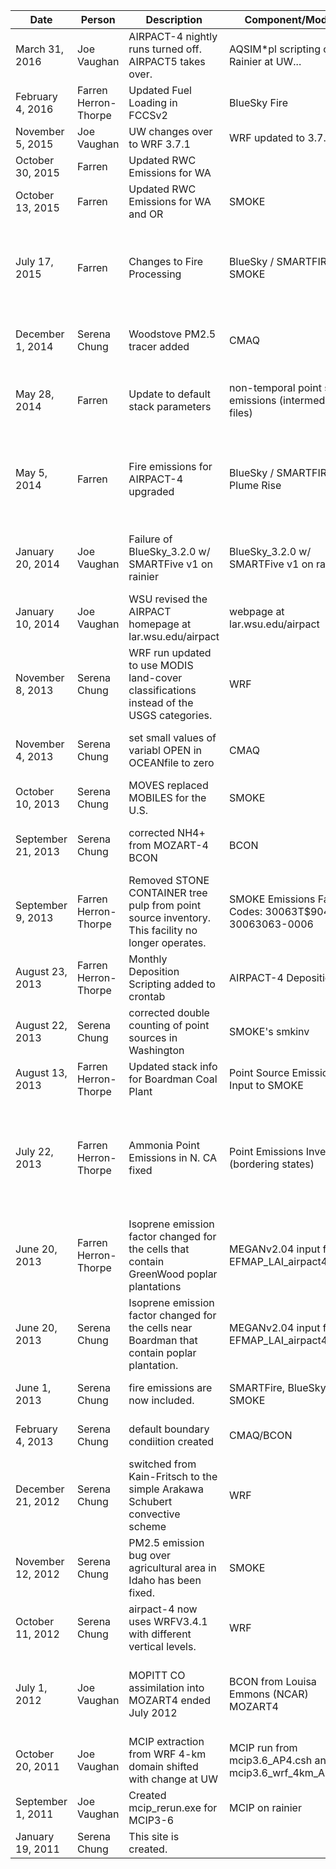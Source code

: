 |Date|Person|Description|Component/Module|Details|
|----|------|-----------|----------------|-------|
March 31, 2016 |Joe Vaughan |AIRPACT-4 nightly runs turned off. AIRPACT5 takes over. |AQSIM*pl scripting on Rainier at UW... |Do to the fact that AIRPACT5 was running nightly, AIRPACT-4 was turned off. 
February 4, 2016 |Farren Herron-Thorpe |Updated Fuel Loading in FCCSv2 |BlueSky Fire |Added 1 inch of duff depth to all fuel categories in FCCSv2 
November 5, 2015 |Joe Vaughan |UW changes over to WRF 3.7.1 |WRF updated to 3.7.1 |UW updated to WRF 3.7.1  
October 30, 2015 |Farren |Updated RWC Emissions for WA | |Used 2014 NEI (same as AP5 inventory) to update RWC emissions for WA. This reduces emissions modestly. 
October 13, 2015 |Farren |Updated RWC Emissions for WA and OR |SMOKE |Used 2011 NEI (same as AP5 inventory) to update RWC emissions for WA and OR 
July 17, 2015 |Farren |Changes to Fire Processing |BlueSky / SMARTFIRE2 / SMOKE |Several Changes: 1) BlueSky Canada is now used to incorporate Canadian fires into AIRPACT. 2) All fire processing is done with SMOKE 3.5.1 and the memory allocation error is gone, 3) the daily fire locations kml layer includes updated formatting, 4) the minimum fire size was changed from 40 acres to 0.001 acres, 5) SMARTFIRE2 is now queried for USA fires at 10:15 pm PDT (instead of 7 pm) to allow more fire ingestion, 6) scripting in place to get yesterday's fires from AirFire when WSU BlueSky fails 
December 1, 2014 |Serena Chung |Woodstove PM2.5 tracer added |CMAQ |A woodstove PM2.5 tracer has been added. Woodstove PM2.5 is emitted and transported (advection, diffusion, vertical transport). This woodstove PM2.5 tracer does NOT undergo chemical reaction or deposition; it does not have initial or boundary conditions. 
May 28, 2014 |Farren |Update to default stack parameters |non-temporal point source emissions (intermediate files) |Not all pt sources in AIRPACT have stack parameters associated with them. The pstk.m3.txt file was updated to include 50 more SCCs. This will allow over 250 pt sources to get better stack parameter defaults than the fugitive default. non-temporal was run for point sources (grdmat, smkinven, spcmat) so that the intermediate files used by AIRPACT are updated. 
May 5, 2014 |Farren |Fire emissions for AIRPACT-4 upgraded |BlueSky / SMARTFIRE2 / Plume Rise |Bluesky 3.5.1 is now running on aeolus (virtual server) and is configured for SMARTFIRE2. BlueSky has been configured to spin up emissions from the prior 48 hours and persist wildfires. Also, the minimum area has been set to 100 acres since any fire less than 100 acres is an unknown size. Also, this method now uses SMOKE to allocate plume rise, rather than the old method that used FEPS/BlueSky. In order to facilitate this change, the BlueSky fire_locations file is processed using python code to create daily orl files (previous method used hourly pthour files). 
January 20, 2014 |Joe Vaughan |Failure of BlueSky_3.2.0 w/ SMARTFive v1 on rainier |BlueSky_3.2.0 w/ SMARTFive v1 on rainier |BlueSky on rainier failed, apparently due to failure of SMARTFire v1 as accessed across the internet. Summary of data flow for AIRPACT4 follow. Two months in 2012, August and September, were reruns done in 2013 for both AIRPACT3 and AIRPACT4. In 2013 into 2014 (201306-201401) BlueSky with SMARTFIre (v1) was running in synchrony w/ daily forecasts for AIRPACT4. 
January 10, 2014 |Joe Vaughan |WSU revised the AIRPACT homepage at lar.wsu.edu/airpact |webpage at lar.wsu.edu/airpact |In recognition of the (perhaps permanent) interruption of AIRPACT-3, the AIRPACT4 24-hr PM2.5 animation was moved to the central panel of the homepage, and the RHS was reorganized to emphasize AIRPACT4 results. AIRPACT-3 results are still available via the Graphics Products page, from the LHS list. 
November 8, 2013 |Serena Chung |WRF run updated to use MODIS land-cover classifications instead of the USGS categories. |WRF |This change took place at UW. 
November 4, 2013 |Serena Chung |set small values of variabl OPEN in OCEANfile to zero |CMAQ |The original OCEANfile had values of ~ -1e-16 and +1e-16 for variable OPEN; these values cause numerical issues in subroutine SSEMIS (sea-salt emissions), causing aerosol surface area emission flux to approach infinity. The updated OCEANfile sets the value of OPEN to zero for these problematic cells. 
October 10, 2013 |Serena Chung |MOVES replaced MOBILES for the U.S. |SMOKE |Mobile emissions in the U.S. now uses MOVES instead of MOBILE6. (MOBILE6 is still used for Canada.) 
September 21, 2013 |Serena Chung |corrected NH4+ from MOZART-4 BCON |BCON |Previously, NH4 and 0.225xNH4NO3 (where NH4 and NH4NO3 are MOZART-4 output) were assigned to CMAQ's ANH4J, resulting in double counting of NH4 from NH4NO3. NH4 in MOZART-4 is total NH4+ and thus already includes NH4 in NH4NO4. The correction was made in MechMapping_mz4.EXT 
September 9, 2013 |Farren Herron-Thorpe |Removed STONE CONTAINER tree pulp from point source inventory. This facility no longer operates. |SMOKE Emissions Facility Codes: 30063T$9044 and 30063063-0006 |Updated pt_bs_tpy.txt so that Smurfit-Stone Container tree pulp paper mill in Missoula, MT are removed. Emissions updated by running /home/airpact4/AIRHOME/run/emis/anthro/non_temporal/run_smk_nontemporal.csh 
August 23, 2013 |Farren Herron-Thorpe |Monthly Deposition Scripting added to crontab |AIRPACT-4 Deposition |Completed setup for monthly calculation of deposition for the prior month on the 3rd day of the month. Images should be copied to the web server that night. /home/airpact4/AIRHOME/RUN/deposition/run_deposition_noarg.csh is run by crontab 
August 22, 2013 |Serena Chung |corrected double counting of point sources in Washington |SMOKE's smkinv |Prior runs used both pt_wa_tpy_030110.txt and pt_wa_tpy_030110.txt files. Now only pt_wa_tpy_030110.txt is being used for Washington. 
August 13, 2013 |Farren Herron-Thorpe |Updated stack info for Boardman Coal Plant |Point Source Emissions Input to SMOKE |Sally Otterson updated pt_or_tpy.txt so that Boardman Coal Plant would have stack height, velocity, temperature, etc correctly stipulated. Emissions updated by running /home/airpact4/AIRHOME/run/emis/anthro/non_temporal/run_smk_nontemporal.csh 
July 22, 2013 |Farren Herron-Thorpe |Ammonia Point Emissions in N. CA fixed |Point Emissions Inventory (bordering states) |A problem was found for Shasta Cty, CA for two point NH3 sources. Erroneous entries from inventory (2008) appear to be annual emisisons for NH3 provided in pounds instead of tons: 06089 45162843 WHEELABRATOR SHASTA E.C.I. NH3 49200 06089 45162851 BURNEY FOREST PRODUCTS NH3 225000 These emission rates were located and fixed after confirming the discrepancy by checking the 2008 NEI. File changed was on aeolus: /data/airpact4/smoke/emissions/point/pt_bs_tpy.txt (divided by 2000 pounds/ton with result that matches the NEI). Update was made by rerunning /home/airpact4/AIRHOME/run/emis/anthro/non_temporal/run_smk_nontemporal.csh  
June 20, 2013 |Farren Herron-Thorpe |Isoprene emission factor changed for the cells that contain GreenWood poplar plantations |MEGANv2.04 input file EFMAP_LAI_airpact4.csv |See GreenWoodFractions.csv (used the following formula: EFnew = EFold(1-AreaFr) + 20,000AreaFr ) 
June 20, 2013 |Serena Chung |Isoprene emission factor changed for the cells near Boardman that contain poplar plantation. |MEGANv2.04 input file EFMAP_LAI_airpact4.csv  |EF increased to 20000 micrograms/m2/h from 1326.36, 1358.14, 1090.00, 194.179 for cell (i,j) =(113,149); (114, 149); (113, 150); (114, 150), respectively. 
June 1, 2013 |Serena Chung |fire emissions are now included. |SMARTFire, BlueSky, and SMOKE |Fire emissions are now included using SMARTFire v1 to get fire information, BlueSky v3.2.0 to calculate emissions, and SMOKE (mostly v2.7) to produce CMAQ-ready file. 
February 4, 2013 |Serena Chung |default boundary condiition created  |CMAQ/BCON |Default boundary conditions are monthly-mean of MOPITT CO-assimilated 2009 MOZART-4 results. The default will be used when MOZART-4 forecast is not available in time for CMAQ run.  
December 21, 2012 |Serena Chung |switched from Kain-Fritsch to the simple Arakawa Schubert convective scheme |WRF |The change was done at UW. This switch removed strange convective bands over the ocean. 
November 12, 2012 |Serena Chung |PM2.5 emission bug over agricultural area in Idaho has been fixed. |SMOKE |airpact-4 was re-run starting on Oct 29, 2012. 
October 11, 2012 |Serena Chung |airpact-4 now uses WRFV3.4.1 with different vertical levels. |WRF |This change was done at UW. 
July 1, 2012 |Joe Vaughan |MOPITT CO assimilation into MOZART4 ended July 2012 |BCON from Louisa Emmons (NCAR) MOZART4 |email of December 16, 2013 from Louisa Emmons: Hi Joe, The MOPITT assimilation got turned off in July 2012. There was an update to the MOPITT retrieval version and the file format changed, as well as some fundamental changes to the retrievals. Our post-doc is working on getting an assimilation system set up with CAM-chem, which will use the new version of MOPITT, and eventually also IASI CO. I hope to switch the forecasts over to using that in Jan or Feb. Louisa 
October 20, 2011 |Joe Vaughan |MCIP extraction from WRF 4-km domain shifted with change at UW |MCIP run from mcip3.6_AP4.csh and mcip3.6_wrf_4km_AP4.csh |[X0 changed from 18 to 78. Changed from "InTerFile = $InTerDir/TERRAIN_DOMAIN3" to "$InTerDir/geo_em.d03.nc" and changed "/home/disk/mm5rt/domains/apr08" to "/home/disk/rainier_empact/nairpact/domains/2011-10-17", /] 
September 1, 2011 |Joe Vaughan |Created mcip_rerun.exe for MCIP3-6 |MCIP on rainier |[created a version of MCIP3-6 exe to permit spanning archived WRF files, ] 
January 19, 2011 |Serena Chung |This site is created. | | 
